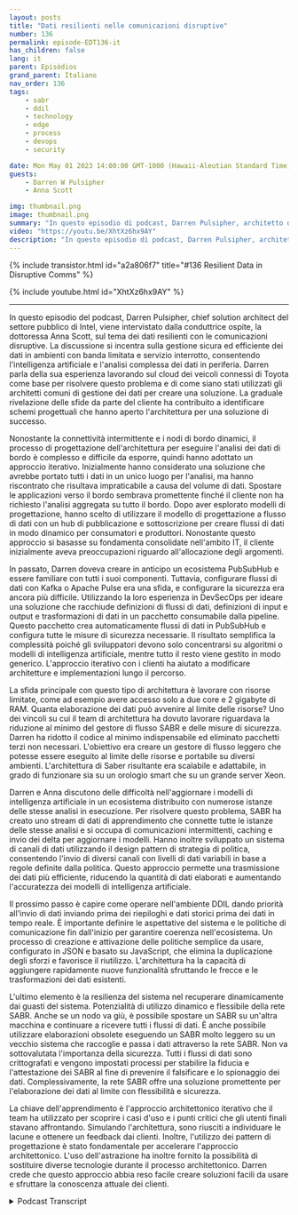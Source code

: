 ```yaml
---
layout: posts
title: "Dati resilienti nelle comunicazioni disruptive"
number: 136
permalink: episode-EDT136-it
has_children: false
lang: it
parent: Episódios
grand_parent: Italiano
nav_order: 136
tags:
    - sabr
    - ddil
    - technology
    - edge
    - process
    - devops
    - security

date: Mon May 01 2023 14:00:00 GMT-1000 (Hawaii-Aleutian Standard Time)
guests:
    - Darren W Pulsipher
    - Anna Scott

img: thumbnail.png
image: thumbnail.png
summary: "In questo episodio di podcast, Darren Pulsipher, architetto delle soluzioni principale di Intel per il settore pubblico, viene intervistato dalla conduttrice ospite Dr. Anna Scott sulla resilienza dei dati con le comunicazioni disruptive."
video: "https://youtu.be/XhtXz6hx9AY"
description: "In questo episodio di podcast, Darren Pulsipher, architetto delle soluzioni principale di Intel per il settore pubblico, viene intervistato dalla conduttrice ospite Dr. Anna Scott sulla resilienza dei dati con le comunicazioni disruptive."
---
```


<div>
{% include transistor.html id="a2a806f7" title="#136 Resilient Data in Disruptive Comms" %}

{% include youtube.html id="XhtXz6hx9AY" %}
</div>

---

In questo episodio del podcast, Darren Pulsipher, chief solution architect del settore pubblico di Intel, viene intervistato dalla conduttrice ospite, la dottoressa Anna Scott, sul tema dei dati resilienti con le comunicazioni disruptive. La discussione si incentra sulla gestione sicura ed efficiente dei dati in ambienti con banda limitata e servizio interrotto, consentendo l'intelligenza artificiale e l'analisi complessa dei dati in periferia. Darren parla della sua esperienza lavorando sul cloud dei veicoli connessi di Toyota come base per risolvere questo problema e di come siano stati utilizzati gli architetti comuni di gestione dei dati per creare una soluzione. La graduale rivelazione delle sfide da parte del cliente ha contribuito a identificare schemi progettuali che hanno aperto l'architettura per una soluzione di successo.

Nonostante la connettività intermittente e i nodi di bordo dinamici, il processo di progettazione dell'architettura per eseguire l'analisi dei dati di bordo è complesso e difficile da esporre, quindi hanno adottato un approccio iterativo. Inizialmente hanno considerato una soluzione che avrebbe portato tutti i dati in un unico luogo per l'analisi, ma hanno riscontrato che risultava impraticabile a causa del volume di dati. Spostare le applicazioni verso il bordo sembrava promettente finché il cliente non ha richiesto l'analisi aggregata su tutto il bordo. Dopo aver esplorato modelli di progettazione, hanno scelto di utilizzare il modello di progettazione a flusso di dati con un hub di pubblicazione e sottoscrizione per creare flussi di dati in modo dinamico per consumatori e produttori. Nonostante questo approccio si basasse su fondamenta consolidate nell'ambito IT, il cliente inizialmente aveva preoccupazioni riguardo all'allocazione degli argomenti.

In passato, Darren doveva creare in anticipo un ecosistema PubSubHub e essere familiare con tutti i suoi componenti. Tuttavia, configurare flussi di dati con Kafka o Apache Pulse era una sfida, e configurare la sicurezza era ancora più difficile. Utilizzando la loro esperienza in DevSecOps per ideare una soluzione che racchiude definizioni di flussi di dati, definizioni di input e output e trasformazioni di dati in un pacchetto consumabile dalla pipeline. Questo pacchetto crea automaticamente flussi di dati in PubSubHub e configura tutte le misure di sicurezza necessarie. Il risultato semplifica la complessità poiché gli sviluppatori devono solo concentrarsi su algoritmi o modelli di intelligenza artificiale, mentre tutto il resto viene gestito in modo generico. L'approccio iterativo con i clienti ha aiutato a modificare architetture e implementazioni lungo il percorso.

La sfida principale con questo tipo di architettura è lavorare con risorse limitate, come ad esempio avere accesso solo a due core e 2 gigabyte di RAM. Quanta elaborazione dei dati può avvenire al limite delle risorse? Uno dei vincoli su cui il team di architettura ha dovuto lavorare riguardava la riduzione al minimo del gestore di flusso SABR e delle misure di sicurezza. Darren ha ridotto il codice al minimo indispensabile ed eliminato pacchetti terzi non necessari. L'obiettivo era creare un gestore di flusso leggero che potesse essere eseguito al limite delle risorse e portabile su diversi ambienti. L'architettura di Saber risultante era scalabile e adattabile, in grado di funzionare sia su un orologio smart che su un grande server Xeon.

Darren e Anna discutono delle difficoltà nell'aggiornare i modelli di intelligenza artificiale in un ecosistema distribuito con numerose istanze delle stesse analisi in esecuzione. Per risolvere questo problema, SABR ha creato uno stream di dati di apprendimento che connette tutte le istanze delle stesse analisi e si occupa di comunicazioni intermittenti, caching e invio dei delta per aggiornare i modelli. Hanno inoltre sviluppato un sistema di canali di dati utilizzando il design pattern di strategia di politica, consentendo l'invio di diversi canali con livelli di dati variabili in base a regole definite dalla politica. Questo approccio permette una trasmissione dei dati più efficiente, riducendo la quantità di dati elaborati e aumentando l'accuratezza dei modelli di intelligenza artificiale.

Il prossimo passo è capire come operare nell'ambiente DDIL dando priorità all'invio di dati inviando prima dei riepiloghi e dati storici prima dei dati in tempo reale. È importante definire le aspettative del sistema e le politiche di comunicazione fin dall'inizio per garantire coerenza nell'ecosistema. Un processo di creazione e attivazione delle politiche semplice da usare, configurato in JSON e basato su JavaScript, che elimina la duplicazione degli sforzi e favorisce il riutilizzo. L'architettura ha la capacità di aggiungere rapidamente nuove funzionalità sfruttando le frecce e le trasformazioni dei dati esistenti.

L'ultimo elemento è la resilienza del sistema nel recuperare dinamicamente dai guasti del sistema. Potenzialità di utilizzo dinamico e flessibile della rete SABR. Anche se un nodo va giù, è possibile spostare un SABR su un'altra macchina e continuare a ricevere tutti i flussi di dati. È anche possibile utilizzare elaborazioni obsolete eseguendo un SABR molto leggero su un vecchio sistema che raccoglie e passa i dati attraverso la rete SABR. Non va sottovalutata l'importanza della sicurezza. Tutti i flussi di dati sono crittografati e vengono impostati processi per stabilire la fiducia e l'attestazione dei SABR al fine di prevenire il falsificare e lo spionaggio dei dati. Complessivamente, la rete SABR offre una soluzione promettente per l'elaborazione dei dati al limite con flessibilità e sicurezza.

La chiave dell'apprendimento è l'approccio architettonico iterativo che il team ha utilizzato per scoprire i casi d'uso e i punti critici che gli utenti finali stavano affrontando. Simulando l'architettura, sono riusciti a individuare le lacune e ottenere un feedback dai clienti. Inoltre, l'utilizzo dei pattern di progettazione è stato fondamentale per accelerare l'approccio architettonico. L'uso dell'astrazione ha inoltre fornito la possibilità di sostituire diverse tecnologie durante il processo architettonico. Darren crede che questo approccio abbia reso facile creare soluzioni facili da usare e sfruttare la conoscenza attuale dei clienti.



<details>
<summary> Podcast Transcript </summary>

<p></p>

</details>
